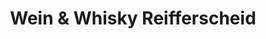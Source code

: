 ---
title: "Wein & Whisky Reifferscheid"
url: /bonn/wein-und-whisky-reifferscheid/
shop: Spirituosen
---